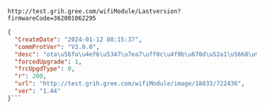 `http://test.grih.gree.com/wifiModule/Lastversion?firmwareCode=362001062295`

```json
{
  "CreateDate": "2024-01-12 08:15:37",
  "commProtVer": "V3.0.0",
  "desc": "ota\u56fa\u4ef6\u5347\u7ea7\uff0c\u4f9b\u670d\u52a1\u5668\u9759\u9ed8\u5347\u7ea7\u9a8c\u8bc1\u9891\u7e41\u6570\u636e\u4e0a\u62a5\u6548\u679c",
  "forcedUpgrade": 1,
  "frcUpgdType": 0,
  "r": 200,
  "url": "http://test.grih.gree.com/wifiModule/image/18833/722436",
  "ver": "1.44"
}```
